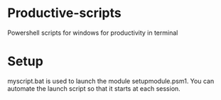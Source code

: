 # Productive-scripts
Powershell scripts for windows for productivity in terminal

# Setup
myscript.bat is used to launch the module setupmodule.psm1. You can automate the launch script so that it starts at each session.
